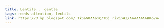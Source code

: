 ```yaml
---
title: Lentils... gentle
tags: needs-attention, lentils
link: https://3.bp.blogspot.com/_TkOeG0AAaxQ/TDj_riRixHI/AAAAAAAABKo/WoCaUZDcgys/s1600/LentilSoupRecipe.jpg
---
```


